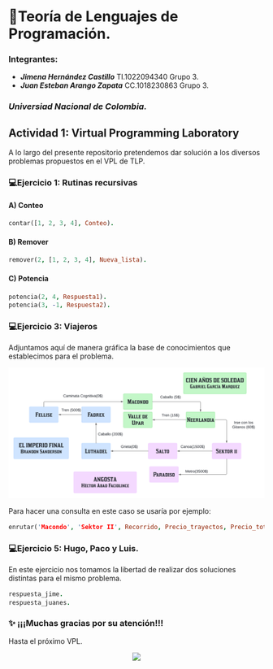 
# 🦉Teoría de Lenguajes de Programación.

### Integrantes:
- ***Jimena Hernández Castillo*** TI.1022094340 Grupo 3.
- ***Juan Esteban Arango Zapata*** CC.1018230863 Grupo 3.
### ***Universiad Nacional de Colombia.***



## Actividad 1: Virtual Programming Laboratory
A lo largo del presente repositorio pretendemos dar solución a los diversos problemas propuestos en el VPL de TLP.

### 💻Ejercicio 1: Rutinas recursivas
#### A) Conteo
```prolog
contar([1, 2, 3, 4], Conteo).
```
#### B) Remover
```prolog
remover(2, [1, 2, 3, 4], Nueva_lista).
```
#### C) Potencia
```prolog
potencia(2, 4, Respuesta1).
potencia(3, -1, Respuesta2).
```
### 💻Ejercicio 3: Viajeros
Adjuntamos aquí de manera gráfica la base de conocimientos que establecimos para el problema.


<p align="center">
<img src="./assets/Ejercicio-3.png" width="700"/>
</p>

Para hacer una consulta en este caso se usaría por ejemplo:

```prolog
enrutar('Macondo', 'Sektor II', Recorrido, Precio_trayectos, Precio_total, Tipos_transporte).
```
### 💻Ejercicio 5: Hugo, Paco y Luis.
En este ejercicio nos tomamos la libertad de realizar dos soluciones distintas para el mismo problema.
```prolog
respuesta_jime.
respuesta_juanes.
```

### ✨ ¡¡¡Muchas gracias por su atención!!!
Hasta el próximo VPL.
<p align="center">
<img src="https://static.wikia.nocookie.net/supercpps/images/a/a1/Action_Dance_Light_Blue.gif/revision/latest/scale-to-width-down/250?cb=20170709182020&path-prefix=es
" width="200"/>
</p>
